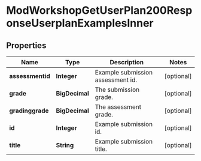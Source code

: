 

# ModWorkshopGetUserPlan200ResponseUserplanExamplesInner


## Properties

| Name | Type | Description | Notes |
|------------ | ------------- | ------------- | -------------|
|**assessmentid** | **Integer** | Example submission assessment id. |  [optional] |
|**grade** | **BigDecimal** | The submission grade. |  [optional] |
|**gradinggrade** | **BigDecimal** | The assessment grade. |  [optional] |
|**id** | **Integer** | Example submission id. |  [optional] |
|**title** | **String** | Example submission title. |  [optional] |



